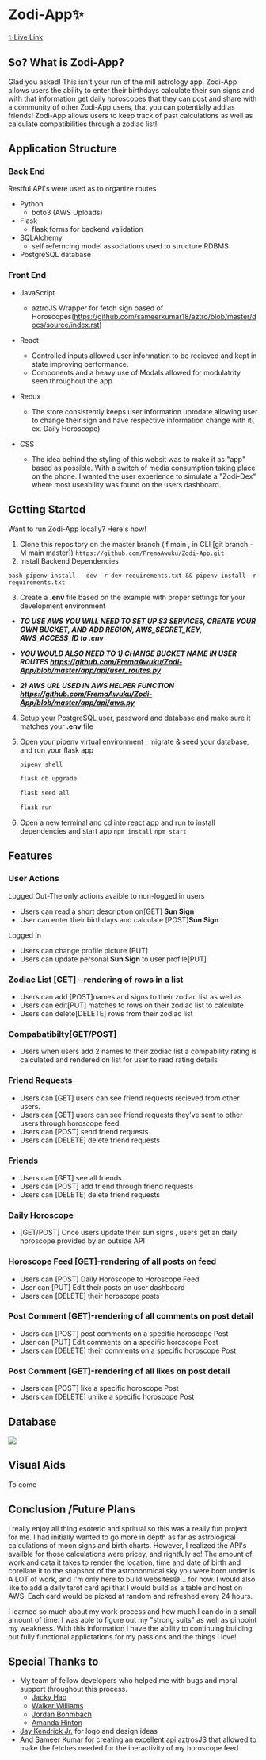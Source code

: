 # Zodi-App✨

[✨Live Link](https://zodi-app.herokuapp.com)

## So? What is Zodi-App?

Glad you asked! This isn't your run of the mill astrology app. Zodi-App allows users the ability to enter their birthdays calculate their sun signs and with that information get daily horoscopes that they can post and share with a community of other Zodi-App users, that you can potentially add as friends! Zodi-App allows users to keep track of past calculations as well as calculate compatibilities through a zodiac list!


## Application Structure

### Back End

Restful API's were used as to organize routes

* Python
   * boto3 (AWS Uploads)
* Flask
   * flask forms for backend validation
* SQLAlchemy
   * self referncing model associations used to structure RDBMS
* PostgreSQL database


### Front End

* JavaScript
   * aztroJS Wrapper for fetch sign based of Horoscopes(https://github.com/sameerkumar18/aztro/blob/master/docs/source/index.rst)

* React
   * Controlled inputs allowed user information to be recieved and kept in state improving performance.
   * Components and a heavy use of Modals allowed for modulatrity seen throughout the app

* Redux
  * The store consistently keeps user information uptodate allowing user to change their sign and have respective information change with it( ex. Daily Horoscope)

* CSS
   * The idea behind the styling of this websit was to make it as "app" based as possible. With a switch of media consumption taking place on the phone. I wanted the user experience to simulate a "Zodi-Dex" where most useability was found on the users dashboard.

## Getting Started
Want to run Zodi-App locally? Here's how!

1. Clone this repository on the master branch (if main , in CLI [git branch -M main master])
```https://github.com/FremaAwuku/Zodi-App.git```
2. Install Backend Dependencies
```
bash pipenv install --dev -r dev-requirements.txt && pipenv install -r requirements.txt
```
3. Create a **.env** file based on the example with proper settings for your
   development environment

  * ***TO USE AWS YOU WILL NEED TO SET UP S3 SERVICES, CREATE YOUR OWN BUCKET, AND ADD REGION, AWS_SECRET_KEY, AWS_ACCESS_ID to .env***


  * ***YOU WOULD ALSO NEED TO 1) CHANGE  BUCKET NAME IN USER ROUTES https://github.com/FremaAwuku/Zodi-App/blob/master/app/api/user_routes.py***

  * ***2) AWS URL USED IN AWS HELPER FUNCTION https://github.com/FremaAwuku/Zodi-App/blob/master/app/api/aws.py***

4. Setup your PostgreSQL user, password and database and make sure it matches your **.env** file

5. Open your pipenv virtual environment , migrate & seed your database, and run your flask app

   ```bash
   pipenv shell
   ```

   ```bash
   flask db upgrade
   ```

   ```bash
   flask seed all
   ```

   ```bash
   flask run
   ```

6. Open a new terminal and cd into react app and run to install dependencies and start app
```npm install```
```npm start```


## Features


### User Actions

Logged Out-The only actions avaible to non-logged in users
  * Users can read a short description on[GET] **Sun Sign**
  * User can enter their birthdays and calculate [POST]**Sun Sign**

Logged In
  * Users can change profile picture [PUT]
  * Users can update personal **Sun Sign** to user profile[PUT]


### Zodiac List [GET] - rendering of rows in a list
  * Users can add [POST]names and signs to their zodiac list as well as
  * Users can edit[PUT] matches to rows on their zodiac list to calculate
  * Users can delete[DELETE] rows from their zodiac list


### Compabatibilty[GET/POST]
 * Users when users add 2 names to their zodiac list a compability rating is calculated and rendered on list for user to read rating details

### Friend Requests
  * Users can [GET] users can see friend requests recieved from other users.
  *  Users can [GET] users can see friend requests they've sent to other users through horoscope feed.
  *  Users can [POST] send friend requests
  *  Users can [DELETE] delete friend requests

### Friends
  * Users can [GET] see all friends.
  *  Users can [POST] add friend through friend requests
  *  Users can [DELETE] delete friend requests

### Daily Horoscope
  * [GET/POST] Once users update their sun signs , users get an daily horoscope provided by an outside API

### Horoscope Feed [GET]-rendering of all posts on feed
  * Users can [POST] Daily Horoscope to Horoscope Feed
  * User can [PUT] Edit their posts on user dashboard
  * Users can [DELETE] their horoscope posts

### Post Comment [GET]-rendering of all comments on post detail
  * Users can [POST] post comments on a specific horoscope Post
  * User can [PUT] Edit comments on a specific horoscope Post
  * Users can [DELETE] their comments on a specific horoscope Post

### Post Comment [GET]-rendering of all likes on post detail
  * Users can [POST] like a specific horoscope Post
  * Users can [DELETE] unlike a specific horoscope Post

## Database
![](https://github.com/FremaAwuku/Zodi-App/blob/master/db_schema.png)
## Visual Aids
To come



## Conclusion /Future Plans
I really enjoy all thing esoteric and spritual so this was a really fun project for me.  I had initially wanted to go more in depth as far as astrological calculations of moon signs and birth charts. However, I realized the API's availble for those calculations were pricey, and rightfuly so! The amount of work and data it takes to render the location, time and date of birth and corellate it to the snapshot of the astrononmical sky you were born under is A LOT of work, and I'm only here to build websites😅... for now. I would also like to add a daily tarot card api that I would build as a table and host on AWS. Each card would be picked at random and refreshed every 24 hours.

I learned so much about my work process and how much I can do in a small amount of time. I was able to figure out my "strong suits" as well as pinpoint my weakness. With this information I have the ability to continuing building out fully functional applictations for my passions and the things I love!
## Special Thanks to

* My team of fellow developers who helped me with bugs and moral support throughout this process.
  * [Jacky Hao](https://github.com/JackyxCS)
  * [Walker Williams](https://github.com/walkerwilliamsx)
  * [Jordan Bohmbach](https://github.com/jordan-bohmbach)
  * [Amanda Hinton](https://github.com/amandahinton)
* [Jay Kendrick Jr.](https://www.jaykendrickjr.com/) for logo and design ideas
* And [Sameer Kumar](https://github.com/sameerkumar18) for creating an excellent api aztrosJS that allowed to make the fetches needed for the ineractivity of my horoscope feed
